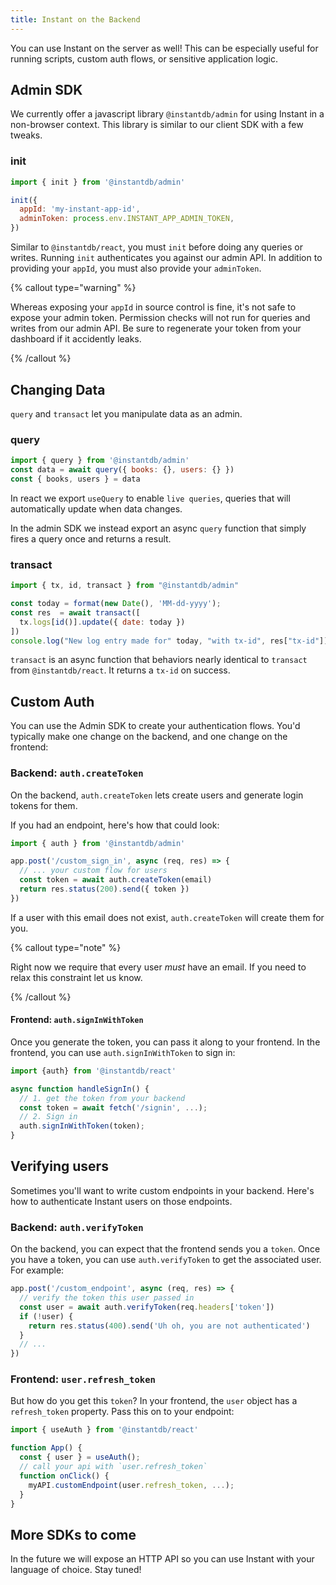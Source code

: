 ```yaml
---
title: Instant on the Backend
---
```


You can use Instant on the server as well! This can be especially useful for
running scripts, custom auth flows, or sensitive application logic.

## Admin SDK

We currently offer a javascript library `@instantdb/admin` for using Instant in
a non-browser context. This library is similar to our client SDK with a few
tweaks.

### init

```javascript
import { init } from '@instantdb/admin'

init({
  appId: 'my-instant-app-id',
  adminToken: process.env.INSTANT_APP_ADMIN_TOKEN,
})
```

Similar to `@instantdb/react`, you must `init` before doing any queries or
writes. Running `init` authenticates you against our admin API. In addition to
providing your `appId`, you must also provide your `adminToken`.

{% callout type="warning" %}

Whereas exposing your `appId` in source control is fine, it's not safe
to expose your admin token. Permission checks will not run for queries and
writes from our admin API. Be sure to regenerate your token from your dashboard
if it accidently leaks.

{% /callout %}

## Changing Data

`query` and `transact` let you manipulate data as an admin.

### query

```javascript
import { query } from '@instantdb/admin'
const data = await query({ books: {}, users: {} })
const { books, users } = data
```

In react we export `useQuery` to enable `live queries`, queries that will
automatically update when data changes.

In the admin SDK we instead export an async `query` function that simply fires a
query once and returns a result.

### transact

```javascript
import { tx, id, transact } from "@instantdb/admin"

const today = format(new Date(), 'MM-dd-yyyy');
const res  = await transact([
  tx.logs[id()].update({ date: today })
])
console.log("New log entry made for" today, "with tx-id", res["tx-id"])
```

`transact` is an async function that behaviors nearly identical to `transact`
from `@instantdb/react`. It returns a `tx-id` on success.

## Custom Auth

You can use the Admin SDK to create your authentication flows. You'd typically make one change on the backend, and one change on the frontend:

### Backend: `auth.createToken`

On the backend, `auth.createToken` lets create users and generate login tokens for them.

If you had an endpoint, here's how that could look:

```javascript
import { auth } from '@instantdb/admin'

app.post('/custom_sign_in', async (req, res) => {
  // ... your custom flow for users
  const token = await auth.createToken(email)
  return res.status(200).send({ token })
})
```

If a user with this email does not exist, `auth.createToken` will create them for you.

{% callout type="note" %}

Right now we require that every user _must_ have an email. If you need to relax this constraint let us know.

{% /callout %}

#### Frontend: `auth.signInWithToken`

Once you generate the token, you can pass it along to your frontend. In the frontend, you can use `auth.signInWithToken` to sign in:

```javascript
import {auth} from '@instantdb/react'

async function handleSignIn() {
  // 1. get the token from your backend
  const token = await fetch('/signin', ...);
  // 2. Sign in
  auth.signInWithToken(token);
}
```

## Verifying users

Sometimes you'll want to write custom endpoints in your backend. Here's how to authenticate Instant users on those endpoints.

### Backend: `auth.verifyToken`

On the backend, you can expect that the frontend sends you a `token`. Once you have a token, you can use `auth.verifyToken` to get the associated user. For example:

```javascript
app.post('/custom_endpoint', async (req, res) => {
  // verify the token this user passed in
  const user = await auth.verifyToken(req.headers['token'])
  if (!user) {
    return res.status(400).send('Uh oh, you are not authenticated')
  }
  // ...
})
```

### Frontend: `user.refresh_token`

But how do you get this `token`? In your frontend, the `user` object has a `refresh_token` property. Pass this on to your endpoint:

```javascript
import { useAuth } from '@instantdb/react'

function App() {
  const { user } = useAuth();
  // call your api with `user.refresh_token`
  function onClick() {
    myAPI.customEndpoint(user.refresh_token, ...);
  }
}
```

## More SDKs to come

In the future we will expose an HTTP API so you can use Instant with your
language of choice. Stay tuned!
